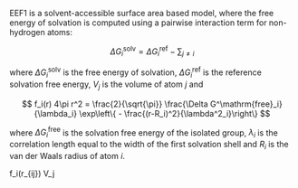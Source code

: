 EEF1 is a solvent-accessible surface area based model, where the free energy of solvation is computed using a pairwise interaction term for non-hydrogen atoms:

$$
\Delta G^\mathrm{solv}_i = \Delta G_i^\mathrm{ref} - \sum_{j \neq i}
$$

where $\Delta G^\mathrm{solv}_i$ is the free energy of solvation, $\Delta G^\mathrm{ref}_i$ is the reference solvation free energy, $V_j$ is the volume of atom $j$ and

$$
    f_i(r) 4\pi r^2 = \frac{2}{\sqrt{\pi}} \frac{\Delta G^\mathrm{free}_i}{\lambda_i} \exp\left\{ - \frac{(r-R_i)^2}{\lambda^2_i}\right\}
$$

where $\Delta G^\mathrm{free}_i$ is the solvation free energy of the isolated group, $\lambda_i$ is the correlation length equal to the width of the first solvation shell and $R_i$ is the van der Waals radius of atom $i$.


  f_i(r_{ij}) V_j
